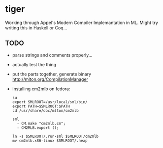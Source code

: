 # tiger
Working through Appel's Modern Compiler Implemantation in ML. Might try writing
this in Haskell or Coq...

## TODO

- parse strings and comments properly...

- actually test the thing

- put the parts together, generate binary http://mlton.org/CompilationManager

- installing cm2mlb on fedora:

    ```
    su
    export SMLROOT=/usr/local/sml/bin/
    export PATH=$SMLROOT:$PATH
    cd /usr/share/doc/mlton/cm2mlb

    sml
      - CM.make "cm2mlb.cm";
      - CM2MLB.export ();

    ln -s $SMLROOT/.run-sml $SMLROOT/cm2mlb
    mv cm2mlb.x86-linux $SMLROOT/.heap
    ```
